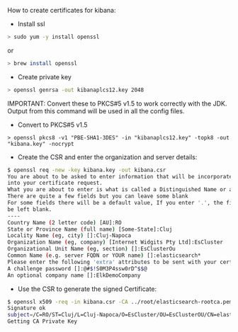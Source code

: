 How to create certificates for kibana: 

* Install ssl

```bash
> sudo yum -y install openssl
```

or

```bash
> brew install openssl
```


* Create private key

```bash
> openssl genrsa -out kibanaplcs12.key 2048
```
IMPORTANT: Convert these to PKCS#5 v1.5 to work correctly with the JDK. Output from
this command will be used in all the config files.

* Convert to PKCS#5 v1.5

```
> openssl pkcs8 -v1 "PBE-SHA1-3DES" -in "kibanaplcs12.key" -topk8 -out "kibana.key" -nocrypt
```

* Create the CSR and enter the organization and server details:

```bash
$ openssl req -new -key kibana.key -out kibana.csr
You are about to be asked to enter information that will be incorporated
into your certificate request.
What you are about to enter is what is called a Distinguished Name or a DN.
There are quite a few fields but you can leave some blank
For some fields there will be a default value, If you enter '.', the field will
be left blank.
----
Country Name (2 letter code) [AU]:RO
State or Province Name (full name) [Some-State]:Cluj
Locality Name (eg, city) []:Cluj-Napoca
Organization Name (eg, company) [Internet Widgits Pty Ltd]:EsCluster
Organizational Unit Name (eg, section) []:EsClusterOu
Common Name (e.g. server FQDN or YOUR name) []:elasticsearch*
Please enter the following 'extra' attributes to be sent with your certificate request
A challenge password []:@#$!S0M3P4ssw0rD^$$@
An optional company name []:ElkDemoCompany

```

* Use the CSR to generate the signed Certificate:

```bash
$ openssl x509 -req -in kibana.csr -CA ../root/elasticsearch-rootca.pem -CAkey ../root/elasticsearch-rootkey.key -CAcreateserial -out kibana.pem -sha256
Signature ok
subject=/C=RO/ST=Cluj/L=Cluj-Napoca/O=EsCluster/OU=EsClusterOU/CN=elasticsearch*
Getting CA Private Key
```
